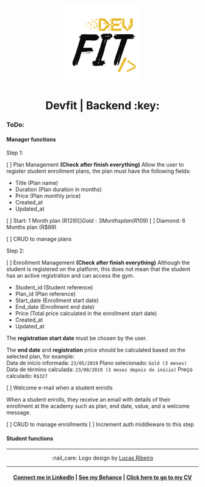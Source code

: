 <h1 align="center">
  <img alt="Devfit" title="Devfit" src="readme/logo-black.png" width="200px" />
</h1>

<h1 align="center">
  Devfit | Backend :key:
</h1>

<h3>ToDo:</h3>

<h4>Manager functions</h4>

Step 1:

[ ] Plan Management **(Check after finish everything)**
Allow the user to register student enrollment plans, the plan must have the following fields:

* Title (Plan name)
* Duration (Plan duration in months)
* Price (Plan monthly price)
* Created_at
* Updated_at

[ ] Start: 1 Month plan (R$129)
[ ] Gold: 3 Months plan (R$109)
[ ] Diamond: 6 Months plan (R$89)

[ ] CRUD to manage plans

Step 2:

[ ] Enrollment Management **(Check after finish everything)**
Although the student is registered on the platform, this does not mean that the student has an active registration and can access the gym.

* Student_id (Student reference)
* Plan_id (Plan reference)
* Start_date (Enrollment start date)
* End_date (Enrollment end date)
* Price (Total price calculated in the enrollment start date)
* Created_at
* Updated_at

The **registration start date** must be chosen by the user.

The **end date** and **registration** price should be calculated based on the selected plan, for example: <br/>
Data de início informada: `23/05/2019` Plano selecionado: `Gold (3 meses)` Data de término calculada: `23/08/2019 (3 meses depois do início)` Preço calculado: `R$327`

[ ] Welcome e-mail when a student enrolls

When a student enrolls, they receive an email with details of their enrollment at the academy such as plan, end date, value, and a welcome message.

[ ] CRUD to manage enrollments
[ ] Increment auth middleware to this step

<h4>Student functions</h4>

<hr/>

<p align="center">
:nail_care: Logo design by <a href="https://www.behance.net/lucasrvr" target="_blank">Lucas Ribeiro</a>
</p>

<hr/>

<h4 align="center">
<a href="http://linkedin.com/in/leonardoalmeida99">Connect me in LinkedIn</a> | <a href="http://behance.net/almeida99">See my Behance</a> | <a href="https://leunardo.dev">Click here to go to my CV</a>
</h4>
